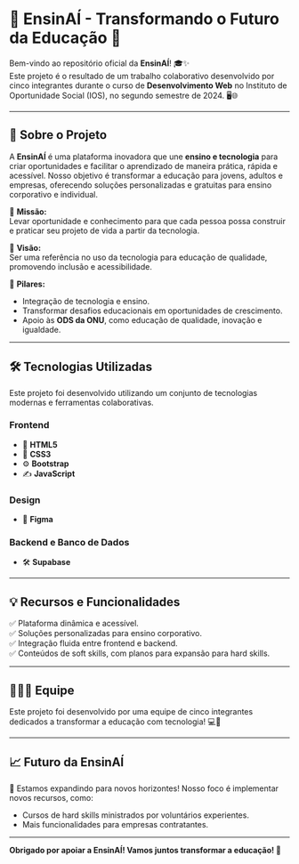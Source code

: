 # 🚀 EnsinAÍ - Transformando o Futuro da Educação 🌟

Bem-vindo ao repositório oficial da **EnsinAÍ**! 🎓✨  
Este projeto é o resultado de um trabalho colaborativo desenvolvido por cinco integrantes durante o curso de **Desenvolvimento Web** no Instituto de Oportunidade Social (IOS), no segundo semestre de 2024. 🖥️🌐

---

## 📖 Sobre o Projeto

A **EnsinAÍ** é uma plataforma inovadora que une **ensino e tecnologia** para criar oportunidades e facilitar o aprendizado de maneira prática, rápida e acessível. Nosso objetivo é transformar a educação para jovens, adultos e empresas, oferecendo soluções personalizadas e gratuitas para ensino corporativo e individual.  

🌟 **Missão:**  
Levar oportunidade e conhecimento para que cada pessoa possa construir e praticar seu projeto de vida a partir da tecnologia.

🤝 **Visão:**  
Ser uma referência no uso da tecnologia para educação de qualidade, promovendo inclusão e acessibilidade.

🎯 **Pilares:**  
- Integração de tecnologia e ensino.  
- Transformar desafios educacionais em oportunidades de crescimento.  
- Apoio às **ODS da ONU**, como educação de qualidade, inovação e igualdade.

---

## 🛠️ Tecnologias Utilizadas

Este projeto foi desenvolvido utilizando um conjunto de tecnologias modernas e ferramentas colaborativas.  

### **Frontend**  
- 🧩 **HTML5**  
- 🎨 **CSS3**  
- ⚙️ **Bootstrap**  
- ✍️ **JavaScript**  

### **Design**  
- 🎨 **Figma**  

### **Backend e Banco de Dados**  
- 🛠️ **Supabase**  
---

## 💡 Recursos e Funcionalidades

✅ Plataforma dinâmica e acessível.  
✅ Soluções personalizadas para ensino corporativo.  
✅ Integração fluida entre frontend e backend.  
✅ Conteúdos de soft skills, com planos para expansão para hard skills.  

---

## 🧑‍🤝‍🧑 Equipe

Este projeto foi desenvolvido por uma equipe de cinco integrantes dedicados a transformar a educação com tecnologia! 💻🎉  

---

## 📈 Futuro da EnsinAÍ

🔮 Estamos expandindo para novos horizontes! Nosso foco é implementar novos recursos, como:  
- Cursos de hard skills ministrados por voluntários experientes.  
- Mais funcionalidades para empresas contratantes.  

---

**Obrigado por apoiar a EnsinAÍ! Vamos juntos transformar a educação! 🌟**  
